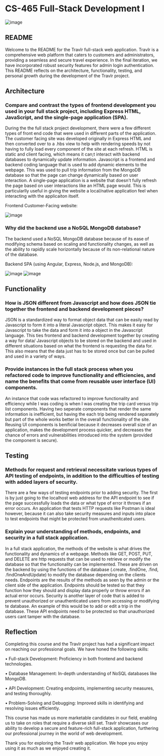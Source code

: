 # **CS-465 Full-Stack Development I**

![image](https://github.com/RBuono86/CS-465/assets/107370210/0eeebea1-ad02-4fb5-afe8-a169b2997154)

## README
Welcome to the README for the Travlr full-stack web application. Travlr is a comprehensive web platform that caters to customers and administrators, providing a seamless and secure travel experience. In the final iteration, we have incorporated robust security features for admin login authentication. This README reflects on the architecture, functionality, testing, and personal growth during the development of the Travlr project.


## Architecture

### Compare and contrast the types of frontend development you used in your full stack project, including Express HTML, JavaScript, and the single-page application (SPA).
During the the full stack project development, there were a few different types of front end code that were used in different parts of the application. The customer facing site was developed originally in Express HTML and then converted over to a .hbs view to help with rendering speeds by not having to fully load every component of the site at each refresh. HTML is static and client facing, which means it can;t interact with backend databases to dynamically update information. Javascript is a frontend and backend coding language that is used to add dynamic elements to the webpage. This was used to pull trip information from the MongoDB database so that the page can change dynamically based on user interaction. A single-page application is a website that doesn't fully refresh the page based on user interactions like an HTML page would. This is particularlly useful in giving the website a local/native application feel when interacting with the applicaiton itself.

Frontend Customer-Facing website:

![image](https://github.com/RBuono86/CS-465/assets/107370210/f9f85abe-a884-4ec8-bcd6-fa7c9e0f9bdb)

### Why did the backend use a NoSQL MongoDB database?
The backend used a NoSQL MongoDB database because of its ease of modifying schema based on scaling and functionality changes, as well as the ability to rapidly scale horizontally because of its non-relational nature of the database.

Backend SPA (using Angular, Express, Node.js, and MongoDB):

![image](https://github.com/RBuono86/CS-465/assets/107370210/dfb1b783-a5c5-4cb6-89de-fb8ad3456400)
![image](https://github.com/RBuono86/CS-465/assets/107370210/8e2961eb-fbfd-4379-bff0-3e1b0b2d65c3)

## Functionality

### How is JSON different from Javascript and how does JSON tie together the frontend and backend development pieces?
JSON is a standardized way to format object data that can be easily read by Javascript to form it into a literal Javascript object. This makes it easy for Javascript to take the data and form it into a object in the Javascript language. This ties frontend and backend development together by creating a way for data/ Javascript objects to be stored on the backend and used in different situations based on what the frontend is requesting the data for. This also means that the data just has to be stored once but can be pulled and used in a variety of ways.

### Provide instances in the full stack process when you refactored code to improve functionality and efficiencies, and name the benefits that come from reusable user interface (UI) components.
An instance that code was refactored to improve functionality and efficiency while I was coding is when I was creating the trip card versus trip list components. Having two seperate components that render the same information is inefficient, but having the each trip being rendered separately but part of the whole works better in the overall functionality of the site. Reusing UI components is benificial because it decreases overall size of an application, makes the development process quicker, and decreases the chance of errors and vulnerabilities introduced into the system (provided the component is secure).

## Testing

### Methods for request and retrieval necessitate various types of API testing of endpoints, in addition to the difficulties of testing with added layers of security.
There are a few ways of testing endpoints prior to adding security. The first is by just going to the localhost web address for the API endpoint to see if the page successfully loads the data or what type of error it throws if an error occurs. An application that tests HTTP requests like Postman is ideal however, because it can also take security measures and inputs into place to test endpoints that might be protected from unauthenitcated users.

### Explain your understanding of methods, endpoints, and security in a full stack application.
In a full stack application, the methods of the website is what drives the functionality and dynamics of a webpage. Methods like GET, POST, PUT, and DELETE are http requests that can be used to retrieve or modify the database so that the functionality can be implemented. These are driven on the backend by using the functions of the database (.create, .findOne, .find, .findOneAndUpdate) to modify the database depending on the clients needs. Endpoints are the results of the methods as seen by the admin or the client side of the application. Endpoints should be tested so that they function how they should and display data properly or throw errors if an actual error occurs. Security is another layer of code that is added to prevent unauthorized or unauthenticated users from accessing or modifying te database. An example of this would be to add or edit a trip in the database. These API endpoints need to be protected so that unauthorized users cant tamper with the database.

## Reflection
Completing this course and the Travlr project has had a significant impact on reaching our professional goals. We have honed the following skills:

• Full-stack Development: Proficiency in both frontend and backend technologies.

• Database Management: In-depth understanding of NoSQL databases like MongoDB.

• API Development: Creating endpoints, implementing security measures, and testing thoroughly.

• Problem-Solving and Debugging: Improved skills in identifying and resolving issues efficiently.

This course has made us more marketable candidates in our field, enabling us to take on roles that require a diverse skill set. Travlr showcases our ability to develop a secure and feature-rich full-stack application, furthering our professional journey in the world of web development.

Thank you for exploring the Travlr web application. We hope you enjoy using it as much as we enjoyed creating it.

